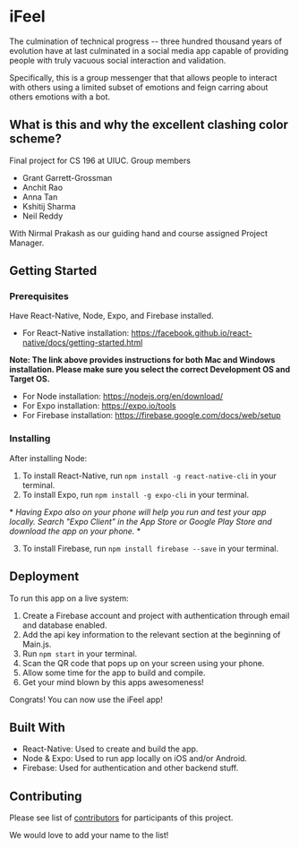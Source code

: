 # iFeel

The culmination of technical progress -- three hundred thousand years of evolution have at last culminated in a social media app capable of providing people with truly vacuous social interaction and validation.

Specifically, this is a group messenger that that allows people to interact with others using a limited subset of emotions and feign carring about others emotions with a bot.

## What is this and why the excellent clashing color scheme?
Final project for CS 196 at UIUC.
Group members

  * Grant Garrett-Grossman
  * Anchit Rao
  * Anna Tan
  * Kshitij Sharma
  * Neil Reddy
  
With Nirmal Prakash as our guiding hand and course assigned Project Manager.

## Getting Started

### Prerequisites

Have React-Native, Node, Expo, and Firebase installed.
- For React-Native installation: <https://facebook.github.io/react-native/docs/getting-started.html>

**Note: The link above provides instructions for both Mac and Windows installation. Please make sure you select the correct Development OS and Target OS.**

- For Node installation: <https://nodejs.org/en/download/>
- For Expo installation: <https://expo.io/tools>
- For Firebase installation: <https://firebase.google.com/docs/web/setup>

### Installing

After installing Node:
1. To install React-Native, run `npm install -g react-native-cli` in your terminal.
2. To install Expo, run `npm install -g expo-cli` in your terminal.

\* *Having Expo also on your phone will help you run and test your app locally. Search "Expo Client" in the App Store or Google Play Store and download the app on your phone.* \*

3. To install Firebase, run `npm install firebase --save` in your terminal.

## Deployment

To run this app on a live system:

 1. Create a Firebase account and project with authentication through email and database enabled.
 2. Add the api key information to the relevant section at the beginning of Main.js.
 3. Run `npm start` in your terminal.
 3. Scan the QR code that pops up on your screen using your phone.
 4. Allow some time for the app to build and compile.
 5. Get your mind blown by this apps awesomeness!

Congrats! You can now use the iFeel app!

## Built With

  * React-Native: Used to create and build the app.
  * Node & Expo: Used to run app locally on iOS and/or Android.
  * Firebase: Used for authentication and other backend stuff.

## Contributing

Please see list of [contributors](https://github.com/CS196Illinois/iFeel/graphs/contributors) for participants of this project.

We would love to add your name to the list!
